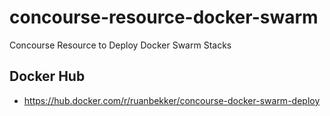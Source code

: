 # concourse-resource-docker-swarm

Concourse Resource to Deploy Docker Swarm Stacks

## Docker Hub

- https://hub.docker.com/r/ruanbekker/concourse-docker-swarm-deploy
